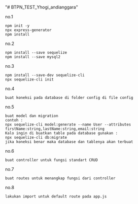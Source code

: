 "# BTPN_TEST_Yhogi_andianggara" 


no.1 

    npm init -y
    npx express-generator
    npm install

no.2

    npm install --save sequelize
    npm install --save mysql2

no.3

    npm install --save-dev sequelize-cli
    npx sequelize-cli init


no.4 
    
    buat koneksi pada database di folder config di file config

no.5 
    
    buat model dan migration
    contoh :
    npx sequelize-cli model:generate --name User --attributes firstName:string,lastName:string,email:string
    Kalo ingin di buatkan table pada database gunakan :
    npx sequelize-cli db:migrate
    jika koneksi benar maka database dan tablenya akan terbuat

no.6
    
    buat controller untuk fungsi standart CRUD

no.7
    
    buat routes untuk menangkap fungsi dari controller

no.8 
    
    lakukan import untuk default route pada app.js
